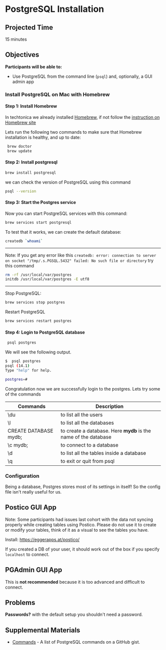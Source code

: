 # PostgreSQL Installation

## Projected Time

15 minutes

## Objectives

**Participants will be able to:**

- Use PostgreSQL from the command line (`psql`) and, optionally, a GUI admin app

### **Install PostgreSQL on Mac with Homebrew**

#### Step 1: Install Homebrew

In techtonica we already installed [Homebrew](/dev-tools/command-line-interface.md#installing-homebrew), if not follow the [instruction on Homebrew site](https://brew.sh/)

Lets run the following two commands to make sure that Homebrew installation is healthy, and up to date:

```bash
 brew doctor
 brew update
```

#### Step 2: Install postgresql

```bash
brew install postgresql
```

we can check the version of PostgreSQL using this command

```bash
psql --version
```

#### Step 3: Start the Postgres service

Now you can start PostgreSQL services with this command:

```bash
brew services start postgresql
```

To test that it works, we can create the default database:

```bash
createdb `whoami`
```

---

Note: If you get any error like this `createdb: error: connection to server on socket "/tmp/.s.PGSQL.5432" failed: No such file or directory` try this command

```bash
rm -rf /usr/local/var/postgres
initdb /usr/local/var/postgres -E utf8
```

---

Stop PostgreSQL:

```bash
brew services stop postgres
```

Restart PostgreSQL

```bash
brew services restart postgres
```

#### Step 4: Login to PostgreSQL database

```bash
 psql postgres
```

We will see the following output.

```bash
$  psql postgres
psql (14.1)
Type "help" for help.

postgres=#
```

Congratulation now we are successfully login to the postgres. Lets try some of the commands

| Commands              | Description                                                     |
| --------------------- | --------------------------------------------------------------- |
| \du                   | to list all the users                                           |
| \l                    | to list all the databases                                       |
| CREATE DATABASE mydb; | to create a database. Here **mydb** is the name of the database |
| \c mydb;              | to connect to a database                                        |
| \d                    | to list all the tables inside a database                        |
| \q                    | to exit or quit from psql                                       |

### Configuration

Being a database, Postgres stores most of its settings in itself! So the config file isn't really useful for us.

## Postico GUI App

Note: Some participants had issues last cohort with the data not syncing properly while creating tables using Postico. Please do not use it to create or modify your tables, think of it as a visual to see the tables you have.

Install: https://eggerapps.at/postico/

If you created a DB of your user, it should work out of the box if you specify `localhost` to connect.

## PGAdmin GUI App

This is **not recommended** because it is too advanced and difficult to connect.

## Problems

**Passwords?** with the default setup you shouldn't need a password.

## Supplemental Materials

- [Commands](https://gist.github.com/Kartones/dd3ff5ec5ea238d4c546) - A list of PostgreSQL commands on a GitHub gist.
